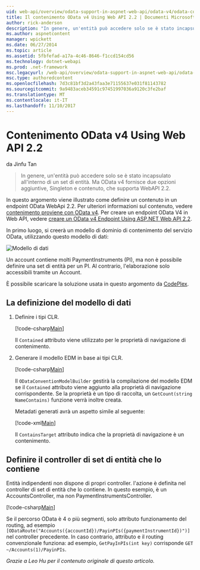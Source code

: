 ```yaml
---
uid: web-api/overview/odata-support-in-aspnet-web-api/odata-v4/odata-containment-in-web-api-22
title: Il contenimento OData v4 Using Web API 2.2 | Documenti Microsoft
author: rick-anderson
description: "In genere, un'entità può accedere solo se è stato incapsulato all'interno di un set di entità. Ma OData v4 fornisce due opzioni aggiuntive, Singleton e Con..."
ms.author: aspnetcontent
manager: wpickett
ms.date: 06/27/2014
ms.topic: article
ms.assetid: 5fbfefad-a17a-4c46-8646-f1ccd154cd56
ms.technology: dotnet-webapi
ms.prod: .net-framework
msc.legacyurl: /web-api/overview/odata-support-in-aspnet-web-api/odata-v4/odata-containment-in-web-api-22
msc.type: authoredcontent
ms.openlocfilehash: 7d3c81bf3d2a43faa3e71155637e031f81143782
ms.sourcegitcommit: 9a9483aceb34591c97451997036a9120c3fe2baf
ms.translationtype: MT
ms.contentlocale: it-IT
ms.lasthandoff: 11/10/2017
---
```

<a name="containment-in-odata-v4-using-web-api-22"></a>Contenimento OData v4 Using Web API 2.2
====================
da Jinfu Tan

> In genere, un'entità può accedere solo se è stato incapsulato all'interno di un set di entità. Ma OData v4 fornisce due opzioni aggiuntive, Singleton e contenuto, che supporta WebAPI 2.2.


In questo argomento viene illustrato come definire un contenuto in un endpoint OData WebApi 2.2. Per ulteriori informazioni sul contenuto, vedere [contenimento proviene con OData v4](https://blogs.msdn.com/b/odatateam/archive/2014/03/13/containment-is-coming-with-odata-v4.aspx). Per creare un endpoint OData V4 in Web API, vedere [creare un OData v4 Endpoint Using ASP.NET Web API 2.2](create-an-odata-v4-endpoint.md).

In primo luogo, si creerà un modello di dominio di contenimento del servizio OData, utilizzando questo modello di dati:

![Modello di dati](odata-containment-in-web-api-22/_static/image1.png)

Un account contiene molti PaymentInstruments (PI), ma non è possibile definire una set di entità per un PI. Al contrario, l'elaborazione solo accessibili tramite un Account.

È possibile scaricare la soluzione usata in questo argomento da [CodePlex](https://aspnet.codeplex.com/SourceControl/latest#Samples/WebApi/OData/v4/ODataContainmentSample/).

## <a name="defining-the-data-model"></a>La definizione del modello di dati

1. Definire i tipi CLR.

    [!code-csharp[Main](odata-containment-in-web-api-22/samples/sample1.cs)]

    Il `Contained` attributo viene utilizzato per le proprietà di navigazione di contenimento.
2. Generare il modello EDM in base ai tipi CLR.

    [!code-csharp[Main](odata-containment-in-web-api-22/samples/sample2.cs)]

    Il `ODataConventionModelBuilder` gestirà la compilazione del modello EDM se il `Contained` attributo viene aggiunto alla proprietà di navigazione corrispondente. Se la proprietà è un tipo di raccolta, un `GetCount(string NameContains)` funzione verrà inoltre creata.

    Metadati generati avrà un aspetto simile al seguente:

    [!code-xml[Main](odata-containment-in-web-api-22/samples/sample3.xml?highlight=10)]

    Il `ContainsTarget` attributo indica che la proprietà di navigazione è un contenimento.

## <a name="define-the-containing-entity-set-controller"></a>Definire il controller di set di entità che lo contiene

Entità indipendenti non dispone di propri controller. l'azione è definita nel controller di set di entità che lo contiene. In questo esempio, è un AccountsController, ma non PaymentInstrumentsController.

[!code-csharp[Main](odata-containment-in-web-api-22/samples/sample4.cs)]

Se il percorso OData è 4 o più segmenti, solo attributo funzionamento del routing, ad esempio `[ODataRoute("Accounts({accountId})/PayinPIs({paymentInstrumentId})")]` nel controller precedente. In caso contrario, attributo e il routing convenzionale funziona: ad esempio, `GetPayInPIs(int key)` corrisponde `GET ~/Accounts(1)/PayinPIs`.

*Grazie a Leo Hu per il contenuto originale di questo articolo.*
